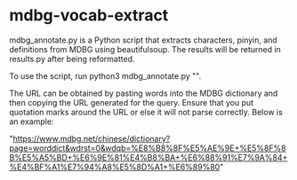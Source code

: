 # mdbg-vocab-extract
mdbg_annotate.py is a Python script that extracts characters, pinyin, and definitions from MDBG using beautifulsoup. The results will be returned in results.py after being reformatted.

To use the script, run python3 mdbg_annotate.py "<mdbg url>".
  
The URL can be obtained by pasting words into the MDBG dictionary and then copying the URL generated for the query. Ensure that you put quotation marks around the URL or else it will not parse correctly. Below is an example:
  
"https://www.mdbg.net/chinese/dictionary?page=worddict&wdrst=0&wdqb=%E8%B8%8F%E5%AE%9E+%E5%8F%8B%E5%A5%BD+%E6%9E%81%E4%B8%BA+%E6%88%91%E7%9A%84+%E4%BF%A1%E7%94%A8%E5%8D%A1+%E6%89%80"
